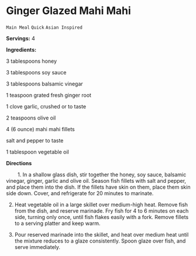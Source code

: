 # Ginger Glazed Mahi Mahi

`Main Meal` `Quick` `Asian Inspired`

**Servings:** 4      

**Ingredients:**

3 tablespoons honey

3 tablespoons soy sauce

3 tablespoons balsamic vinegar

1 teaspoon grated fresh ginger root

1 clove garlic, crushed or to taste 

2 teaspoons olive oil

4 (6 ounce) mahi mahi fillets

salt and pepper to taste

1 tablespoon vegetable oil 

 

**Directions**       

         1. In a shallow glass dish, stir together the honey, soy sauce, balsamic vinegar, ginger, garlic and olive oil. Season fish fillets with salt and pepper, and place them into the dish. If the fillets have skin on them, place them skin side down. Cover, and refrigerate for 20 minutes to marinate.

 2. Heat vegetable oil in a large skillet over medium-high heat. Remove fish from the dish, and reserve marinade. Fry fish for 4 to 6 minutes on each side, turning only once, until fish flakes easily with a fork. Remove fillets to a serving platter and keep warm.

3. Pour reserved marinade into the skillet, and heat over medium heat until the mixture reduces to a glaze consistently. Spoon glaze over fish, and serve immediately.     

 

        
